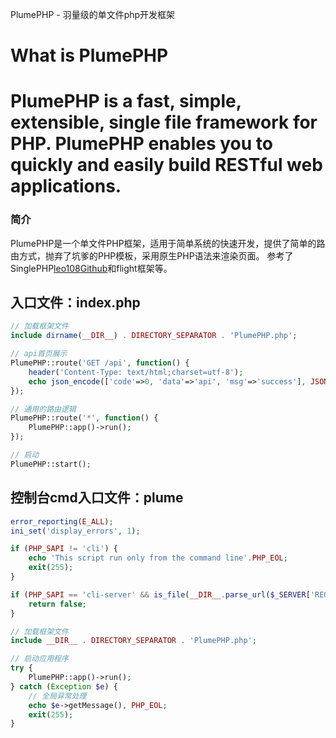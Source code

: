 PlumePHP - 羽量级的单文件php开发框架

# What is PlumePHP

PlumePHP is a fast, simple, extensible, single file framework for PHP.
PlumePHP enables you to quickly and easily build RESTful web applications.
========

### 简介

PlumePHP是一个单文件PHP框架，适用于简单系统的快速开发，提供了简单的路由方式，抛弃了坑爹的PHP模板，采用原生PHP语法来渲染页面。
参考了SinglePHP[leo108](http://leo108.com)[Github](https://github.com/leo108/SinglePHP)和flight框架等。

## 入口文件：index.php

```php
// 加载框架文件
include dirname(__DIR__) . DIRECTORY_SEPARATOR . 'PlumePHP.php';

// api首页展示
PlumePHP::route('GET /api', function() {
    header('Content-Type: text/html;charset=utf-8');
    echo json_encode(['code'=>0, 'data'=>'api', 'msg'=>'success'], JSON_UNESCAPED_UNICODE);
});

// 通用的路由逻辑
PlumePHP::route('*', function() {
    PlumePHP::app()->run();
});

// 启动
PlumePHP::start();
```

## 控制台cmd入口文件：plume
```php
error_reporting(E_ALL);
ini_set('display_errors', 1);

if (PHP_SAPI != 'cli') {
    echo 'This script run only from the command line'.PHP_EOL;
    exit(255);
}

if (PHP_SAPI == 'cli-server' && is_file(__DIR__.parse_url($_SERVER['REQUEST_URI'], PHP_URL_PATH))) {
    return false;
}

// 加载框架文件
include __DIR__ . DIRECTORY_SEPARATOR . 'PlumePHP.php';

// 启动应用程序
try {
    PlumePHP::app()->run();
} catch (Exception $e) {
    // 全局异常处理
    echo $e->getMessage(), PHP_EOL;
    exit(255);
}
```
